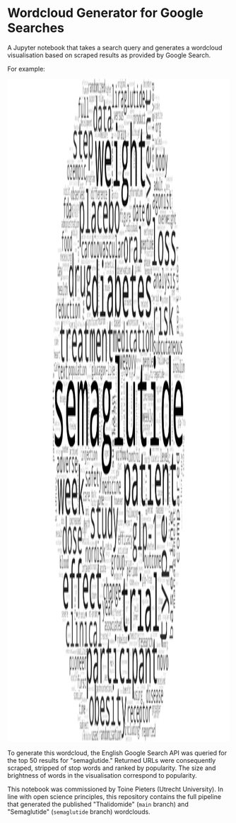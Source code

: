 # Wordcloud Generator for Google Searches

A Jupyter notebook that takes a search query and generates a wordcloud visualisation based on scraped results as provided by Google Search.

For example:

<img width="3000" height="1500" alt="Wordcloud for Semaglutide" src="https://github.com/deSagaz/wordcloud-generator-notebook/blob/semaglutide/wordcloud_semaglutide.png" />

To generate this wordcloud, the English Google Search API was queried for the top 50 results for "semaglutide."
Returned URLs were consequently scraped, stripped of stop words and ranked by popularity. The size and brightness
of words in the visualisation correspond to popularity.

This notebook was commissioned by Toine Pieters (Utrecht University). In line with open science principles,
this repository contains the full pipeline that generated the published "Thalidomide" (`main` branch) and "Semaglutide" (`semaglutide` branch) wordclouds.
